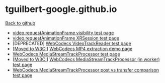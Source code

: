 # tguilbert-google.github.io
[Back to github](https://github.com/tguilbert-google/tguilbert-google.github.io)

* [video.requestAnimationFrame visibility test page](https://tguilbert-google.github.io/video_raf/visibility.html)
* [video.requestAnimationFrame XRSession test page](https://tguilbert-google.github.io/video_raf/xr/video.html)
* \[DEPRECATED\] [WebCodecs VideoTrackReader test page](https://tguilbert-google.github.io/webcodecs/vtr/index.html)
* \[[Moved to W3C!](https://w3c.github.io/webcodecs/samples/mp4-decode/)\] [WebCodecs MP4 extraction demo page](https://tguilbert-google.github.io/webcodecs/mp4/index.html)
* [WebCodecs MediaStreamTrackProcessor test page](https://tguilbert-google.github.io/webcodecs/mstp/index.html)
* \[[Moved to W3C!](https://w3c.github.io/webcodecs/samples/webcam-in-worker/)\] [WebCodecs MediaStreamTrackProcessor (in worker) test page](https://tguilbert-google.github.io/webcodecs/mstp_worker/index.html)
* [WebCodecs MediaStreamTrackProcessor post vs transfer comparison test page](https://tguilbert-google.github.io/webcodecs/mstp_comparison/index.html)
